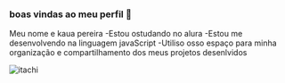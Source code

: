 ### boas vindas ao meu perfil 💙

Meu nome e kaua pereira
-Estou ostudando no alura
-Estou me  desenvolvendo na linguagem javaScript
-Utiliso osso espaço para minha organização e compartilhamento dos meus projetos desenlvidos

![itachi](https://github.com/user-attachments/assets/9b20806e-d9e1-49ab-8cf5-d7343a35a82c)
